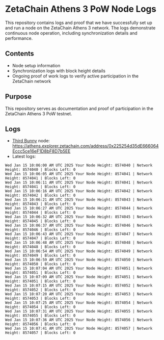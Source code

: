# ZetaChain Athens 3 PoW Node Logs
This repository contains logs and proof that we have successfully set up and run a node on the ZetaChain Athens 3 network. The logs demonstrate continuous node operation, including synchronization details and performance.

## Contents
- Node setup information
- Synchronization logs with block height details
- Ongoing proof of work logs to verify active participation in the ZetaChain network

## Purpose
This repository serves as documentation and proof of participation in the ZetaChain Athens 3 PoW testnet.

## Logs

- [Third Bunny](https://thirdbunny.xyz/) node: https://athens.explorer.zetachain.com/address/0x225254d35dE666064Eccc5ce16eF1D8bF8D7b5EE
- Latest logs:
```
Wed Jan 15 10:06:00 AM UTC 2025 Your Node Height: 8574040 | Network Height: 8574040 | Blocks Left: 0
Wed Jan 15 10:06:05 AM UTC 2025 Your Node Height: 8574041 | Network Height: 8574041 | Blocks Left: 0
Wed Jan 15 10:06:11 AM UTC 2025 Your Node Height: 8574041 | Network Height: 8574041 | Blocks Left: 0
Wed Jan 15 10:06:16 AM UTC 2025 Your Node Height: 8574042 | Network Height: 8574042 | Blocks Left: 0
Wed Jan 15 10:06:21 AM UTC 2025 Your Node Height: 8574043 | Network Height: 8574043 | Blocks Left: 0
Wed Jan 15 10:06:27 AM UTC 2025 Your Node Height: 8574044 | Network Height: 8574044 | Blocks Left: 0
Wed Jan 15 10:06:32 AM UTC 2025 Your Node Height: 8574045 | Network Height: 8574045 | Blocks Left: 0
Wed Jan 15 10:06:37 AM UTC 2025 Your Node Height: 8574046 | Network Height: 8574046 | Blocks Left: 0
Wed Jan 15 10:06:43 AM UTC 2025 Your Node Height: 8574047 | Network Height: 8574047 | Blocks Left: 0
Wed Jan 15 10:06:48 AM UTC 2025 Your Node Height: 8574048 | Network Height: 8574048 | Blocks Left: 0
Wed Jan 15 10:06:54 AM UTC 2025 Your Node Height: 8574049 | Network Height: 8574049 | Blocks Left: 0
Wed Jan 15 10:06:59 AM UTC 2025 Your Node Height: 8574050 | Network Height: 8574050 | Blocks Left: 0
Wed Jan 15 10:07:04 AM UTC 2025 Your Node Height: 8574051 | Network Height: 8574051 | Blocks Left: 0
Wed Jan 15 10:07:09 AM UTC 2025 Your Node Height: 8574051 | Network Height: 8574051 | Blocks Left: 0
Wed Jan 15 10:07:15 AM UTC 2025 Your Node Height: 8574052 | Network Height: 8574052 | Blocks Left: 0
Wed Jan 15 10:07:20 AM UTC 2025 Your Node Height: 8574053 | Network Height: 8574053 | Blocks Left: 0
Wed Jan 15 10:07:25 AM UTC 2025 Your Node Height: 8574054 | Network Height: 8574054 | Blocks Left: 0
Wed Jan 15 10:07:31 AM UTC 2025 Your Node Height: 8574055 | Network Height: 8574055 | Blocks Left: 0
Wed Jan 15 10:07:36 AM UTC 2025 Your Node Height: 8574056 | Network Height: 8574056 | Blocks Left: 0
Wed Jan 15 10:07:41 AM UTC 2025 Your Node Height: 8574057 | Network Height: 8574057 | Blocks Left: 0
```
